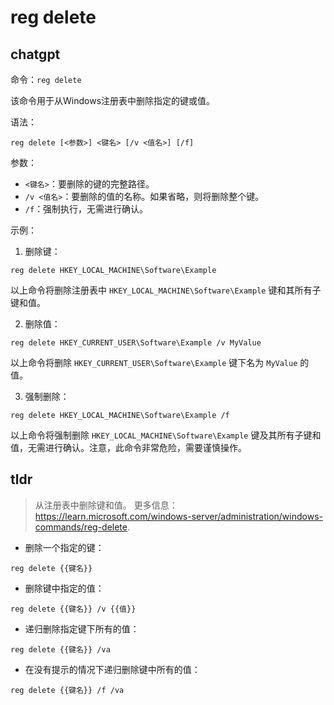 # reg delete 
## chatgpt 
命令：`reg delete`

该命令用于从Windows注册表中删除指定的键或值。

语法：

```
reg delete [<参数>] <键名> [/v <值名>] [/f]
```

参数：

- `<键名>`：要删除的键的完整路径。
- `/v <值名>`：要删除的值的名称。如果省略，则将删除整个键。
- `/f`：强制执行，无需进行确认。

示例：

1. 删除键：

```
reg delete HKEY_LOCAL_MACHINE\Software\Example
```

以上命令将删除注册表中 `HKEY_LOCAL_MACHINE\Software\Example` 键和其所有子键和值。

2. 删除值：

```
reg delete HKEY_CURRENT_USER\Software\Example /v MyValue
```

以上命令将删除 `HKEY_CURRENT_USER\Software\Example` 键下名为 `MyValue` 的值。

3. 强制删除：

```
reg delete HKEY_LOCAL_MACHINE\Software\Example /f
```

以上命令将强制删除 `HKEY_LOCAL_MACHINE\Software\Example` 键及其所有子键和值，无需进行确认。注意，此命令非常危险，需要谨慎操作。 

## tldr 
 
> 从注册表中删除键和值。
> 更多信息：<https://learn.microsoft.com/windows-server/administration/windows-commands/reg-delete>.

- 删除一个指定的键：

`reg delete {{键名}}`

- 删除键中指定的值：

`reg delete {{键名}} /v {{值}}`

- 递归删除指定键下所有的值：

`reg delete {{键名}} /va`

- 在没有提示的情况下递归删除键中所有的值：

`reg delete {{键名}} /f /va`
